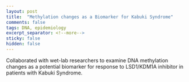 ```yaml
---
layout: post
title:  "Methylation changes as a Biomarker for Kabuki Syndrome"
comments: false
tags: DNA, epidemiology
excerpt_separator: <!--more-->
sticky: false
hidden: false
---
```


<!--more-->
Collaborated with wet-lab researchers to examine DNA methylation changes as a potential biomarker for response to LSD1/KDM1A inhibitor in patients with Kabuki Syndrome.